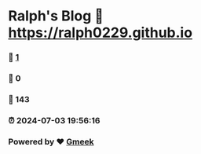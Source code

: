 # Ralph's Blog :link: https://ralph0229.github.io 
### :page_facing_up: [1](https://ralph0229.github.io/tag.html) 
### :speech_balloon: 0 
### :hibiscus: 143 
### :alarm_clock: 2024-07-03 19:56:16 
### Powered by :heart: [Gmeek](https://github.com/Meekdai/Gmeek)
